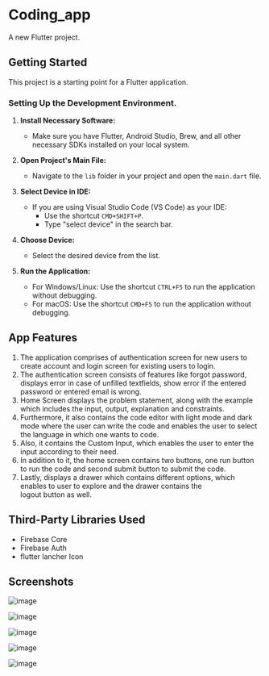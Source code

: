 # Coding_app

A new Flutter project.

## Getting Started

This project is a starting point for a Flutter application.

### Setting Up the Development Environment.

1. **Install Necessary Software:**
   - Make sure you have Flutter, Android Studio, Brew, and all other necessary SDKs installed on your local system.

2. **Open Project's Main File:**
   - Navigate to the `lib` folder in your project and open the `main.dart` file.

3. **Select Device in IDE:**
   - If you are using Visual Studio Code (VS Code) as your IDE:
     - Use the shortcut `CMD+SHIFT+P`.
     - Type "select device" in the search bar.

4. **Choose Device:**
   - Select the desired device from the list.

5. **Run the Application:**
   - For Windows/Linux: Use the shortcut `CTRL+F5` to run the application without debugging.
   - For macOS: Use the shortcut `CMD+F5` to run the application without debugging.
## App Features
1. The application comprises of authentication screen for new users to create account and login screen for existing users to login.
2. The authentication screen consists of features like forgot password, displays error in case of unfilled textfields, show error if the entered password or entered email is wrong.
3. Home Screen displays the problem statement, along with the example which includes the input, output, explanation and constraints.
4. Furthermore, it also contains the code editor with light mode and dark mode where the user can write the code and enables the user to select the language in which one wants to code.
5. Also, it contains the Custom Input, which enables the user to enter the input according to their need.
6. In addition to it, the home screen contains two buttons, one run button to run the code and second submit button to submit the code.
7. Lastly, displays a drawer which contains different options, which enables to user to explore and the drawer contains the logout button as well.
## Third-Party Libraries Used
* Firebase Core
* Firebase Auth
* flutter lancher Icon
## Screenshots
 ![image](https://github.com/vinaykumar-07/task-App/assets/88262239/adf8adb0-9afd-4dcf-8108-f2b3c183d389)
  
  ![image](https://github.com/vinaykumar-07/task-App/assets/88262239/6636ba7a-8c9a-4d78-9020-bf1ea447c333)
  
  ![image](https://github.com/vinaykumar-07/task-App/assets/88262239/1d88016a-cd53-4aa1-8b34-e6b676721344)
  
  ![image](https://github.com/vinaykumar-07/task-App/assets/88262239/f41085c6-4b9d-468d-9914-01d197aecc72)
  
  ![image](https://github.com/vinaykumar-07/task-App/assets/88262239/8c133db3-0c1b-4783-aa30-cecb01470a9d)

